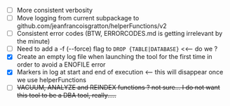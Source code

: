 - [ ] More consistent verbosity 
- [ ] Move logging from current subpackage to github.com/jeanfrancoisgratton/helperFunctions/v2
- [ ] Consistent error codes (BTW, ERRORCODES.md is getting irrelevant by the minute)
- [ ] Need to add a -f (--force) flag to `DROP {TABLE|DATABASE}`  <<-- do we ?
- [x] Create an empty log file when launching the tool for the first time in order to avoid a ENOFILE error
- [x] Markers in log at start and end of execution  <-- this will disappear once we use helperFunctions
- [ ] ~~VACUUM, ANALYZE and REINDEX functions ? not sure... I do not want this tool to be a DBA tool, really.....~~